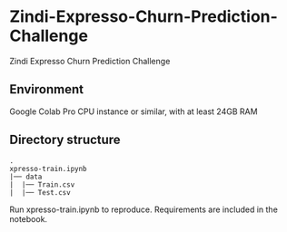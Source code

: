 # Zindi-Expresso-Churn-Prediction-Challenge
Zindi Expresso Churn Prediction Challenge

## Environment
Google Colab Pro CPU instance or similar, with at least 24GB RAM

## Directory structure
    .
    xpresso-train.ipynb
    |── data
    |  |── Train.csv
    |  |── Test.csv

  
Run xpresso-train.ipynb to reproduce. Requirements are included in the notebook. 




